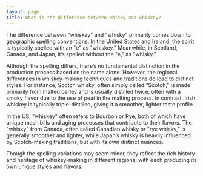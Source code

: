 ```yaml
---
layout: page
title: What is the difference between whisky and whiskey?
---
```


The difference between "whiskey" and "whisky" primarily comes down to geographic spelling conventions. In the United States and Ireland, the spirit is typically spelled with an "e" as "whiskey." Meanwhile, in Scotland, Canada, and Japan, it’s spelled without the "e," as "whisky."

Although the spelling differs, there’s no fundamental distinction in the production process based on the name alone. However, the regional differences in whiskey-making techniques and traditions do lead to distinct styles. For instance, Scotch whisky, often simply called "Scotch," is made primarily from malted barley and is usually distilled twice, often with a smoky flavor due to the use of peat in the malting process. In contrast, Irish whiskey is typically triple-distilled, giving it a smoother, lighter taste profile.

In the US, "whiskey" often refers to Bourbon or Rye, both of which have unique mash bills and aging processes that contribute to their flavors. The "whisky" from Canada, often called Canadian whisky or "rye whisky," is generally smoother and lighter, while Japan’s whisky is heavily influenced by Scotch-making traditions, but with its own distinct nuances.

Though the spelling variations may seem minor, they reflect the rich history and heritage of whiskey-making in different regions, with each producing its own unique styles and flavors.